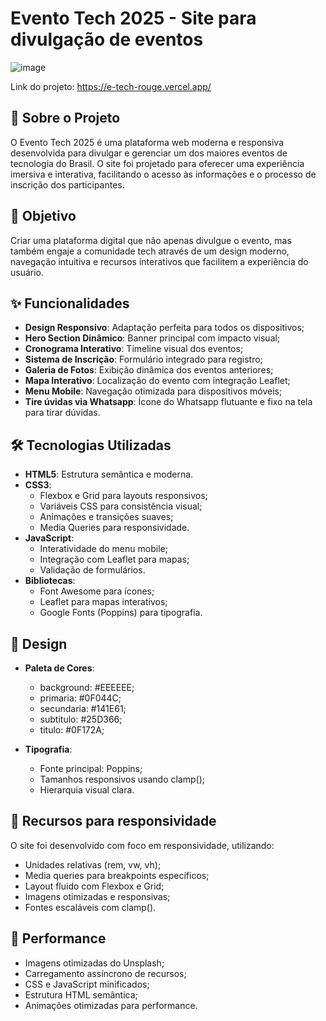# Evento Tech 2025 - Site para divulgação de eventos

![image](https://github.com/user-attachments/assets/91f1dc4d-88ca-4607-9f09-cb825802ae94)

Link do projeto: https://e-tech-rouge.vercel.app/

## 📱 Sobre o Projeto

O Evento Tech 2025 é uma plataforma web moderna e responsiva desenvolvida para divulgar e gerenciar um dos maiores eventos de tecnologia do Brasil. O site foi projetado para oferecer uma experiência imersiva e interativa, facilitando o acesso às informações e o processo de inscrição dos participantes.

## 🎯 Objetivo

Criar uma plataforma digital que não apenas divulgue o evento, mas também engaje a comunidade tech através de um design moderno, navegação intuitiva e recursos interativos que facilitem a experiência do usuário.

## ✨ Funcionalidades

- **Design Responsivo**: Adaptação perfeita para todos os dispositivos;
- **Hero Section Dinâmico**: Banner principal com impacto visual;
- **Cronograma Interativo**: Timeline visual dos eventos;
- **Sistema de Inscrição**: Formulário integrado para registro;
- **Galeria de Fotos**: Exibição dinâmica dos eventos anteriores;
- **Mapa Interativo**: Localização do evento com integração Leaflet;
- **Menu Mobile**: Navegação otimizada para dispositivos móveis;
- **Tire úvidas via Whatsapp**: Ícone do Whatsapp flutuante e fixo na tela para tirar dúvidas.

## 🛠️ Tecnologias Utilizadas

- **HTML5**: Estrutura semântica e moderna.
- **CSS3**: 
  - Flexbox e Grid para layouts responsivos;
  - Variáveis CSS para consistência visual;
  - Animações e transições suaves;
  - Media Queries para responsividade.
- **JavaScript**: 
  - Interatividade do menu mobile;
  - Integração com Leaflet para mapas;
  - Validação de formulários.
- **Bibliotecas**:
  - Font Awesome para ícones;
  - Leaflet para mapas interativos;
  - Google Fonts (Poppins) para tipografia.

## 🎨 Design

- **Paleta de Cores**:
  - background: #EEEEEE;
  - primaria: #0F044C;
  - secundaria: #141E61;
  - subtitulo: #25D366;
  - titulo: #0F172A;

- **Tipografia**:
  - Fonte principal: Poppins;
  - Tamanhos responsivos usando clamp();
  - Hierarquia visual clara.

## 📱 Recursos para responsividade

O site foi desenvolvido com foco em responsividade, utilizando:
 - Unidades relativas (rem, vw, vh);
 - Media queries para breakpoints específicos;
 - Layout fluido com Flexbox e Grid;
 - Imagens otimizadas e responsivas;
 - Fontes escaláveis com clamp().

## 🚀 Performance

 - Imagens otimizadas do Unsplash;
 - Carregamento assíncrono de recursos;
 - CSS e JavaScript minificados;
 - Estrutura HTML semântica;
 - Animações otimizadas para performance.
